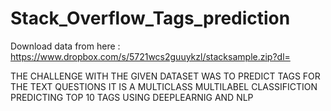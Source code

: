 # Stack_Overflow_Tags_prediction


Download data from here : https://www.dropbox.com/s/5721wcs2guuykzl/stacksample.zip?dl=

THE CHALLENGE WITH THE GIVEN DATASET WAS TO PREDICT TAGS FOR THE TEXT QUESTIONS
IT IS A MULTICLASS MULTILABEL CLASSIFICTION PREDICTING TOP 10 TAGS USING DEEPLEARNIG AND NLP
